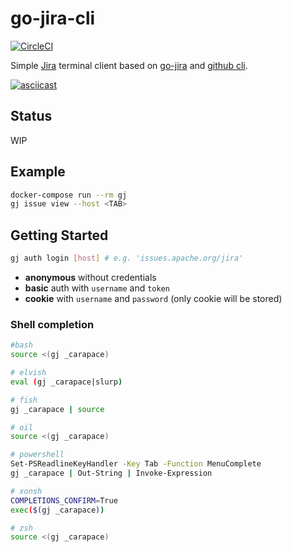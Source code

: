 # go-jira-cli

[![CircleCI](https://circleci.com/gh/rsteube/go-jira-cli.svg?style=svg)](https://circleci.com/gh/rsteube/go-jira-cli)

Simple [Jira](https://www.atlassian.com/software/jira) terminal client based on [go-jira](https://github.com/andygrunwald/go-jira) and [github cli](https://github.com/cli/cli).

[![asciicast](https://asciinema.org/a/414802.svg)](https://asciinema.org/a/414802)

## Status

WIP

## Example

```sh
docker-compose run --rm gj
gj issue view --host <TAB>
```

## Getting Started

```sh
gj auth login [host] # e.g. 'issues.apache.org/jira'
```
- **anonymous** without credentials
- **basic** auth with `username` and `token`
- **cookie** with `username` and `password` (only cookie will be stored)

### Shell completion

```sh
#bash
source <(gj _carapace)

# elvish
eval (gj _carapace|slurp)

# fish
gj _carapace | source

# oil
source <(gj _carapace)

# powershell
Set-PSReadlineKeyHandler -Key Tab -Function MenuComplete
gj _carapace | Out-String | Invoke-Expression

# xonsh
COMPLETIONS_CONFIRM=True
exec($(gj _carapace))

# zsh
source <(gj _carapace)
```
